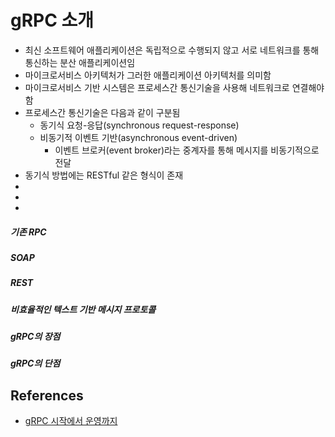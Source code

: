 # gRPC 소개

* 최신 소프트웨어 애플리케이션은 독립적으로 수행되지 않고 서로 네트워크를 통해 통신하는 분산 애플리케이션임
* 마이크로서비스 아키텍처가 그러한 애플리케이션 아키텍처를 의미함
* 마이크로서비스 기반 시스템은 프로세스간 통신기술을 사용해 네트워크로 연결해야함
* 프로세스간 통신기술은 다음과 같이 구분됨
  * 동기식 요청-응답(synchronous request-response)
  * 비동기적 이벤트 기반(asynchronous event-driven)
    * 이벤트 브로커(event broker)라는 중계자를 통해 메시지를 비동기적으로 전달
* 동기식 방법에는 RESTful 같은 형식이 존재
* 
*
*

##### 기존 RPC
##### SOAP
##### REST

##### 비효율적인 텍스트 기반 메시지 프로토콜



##### gRPC의 장점
##### gRPC의 단점






## References
* [gRPC 시작에서 운영까지](http://www.kyobobook.co.kr/product/detailViewKor.laf?ejkGb=KOR&mallGb=KOR&barcode=9791161754635&orderClick=LAG&Kc=)